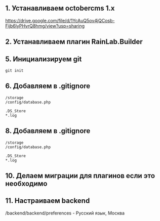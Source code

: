 ## 1. Устанавливаем octobercms 1.x
https://drive.google.com/file/d/1YcAuQ5ov4jQCosb-Fijb6lyPHvrQ8hmg/view?usp=sharing

## 2. Устанавливаем плагин RainLab.Builder

## 5. Инициализируем git
```
git init
```

## 6. Добавляем в .gitignore
```
/storage
/config/database.php

.DS_Store
*.log
```

## 8. Добавляем в .gitignore
```
/storage
/config/database.php

.DS_Store
*.log
```



## 10. Делаем миграции для плагинов если это необходимо

## 11. Настраиваем backend
/backend/backend/preferences - Русский язык, Москва
